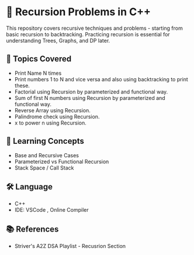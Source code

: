 # 🔁 Recursion Problems in C++

This repository covers recursive techniques and problems - starting from basic recursion to backtracking. Practicing recursion is essential for understanding Trees, Graphs, and DP later.

## 📌 Topics Covered

- Print Name N times
- Print numbers 1 to N and vice versa and also using backtracking to print these.
- Factorial using Recursion by parameterized and functional way.
- Sum of first N numbers using Recursion by parameterized and functional way.
- Reverse Array using Recursion.
- Palindrome check using Recursion.
- x to power n using Recursion.

## 🧠 Learning Concepts

- Base and Recursive Cases
- Parameterized vs Functional Recursion
- Stack Space / Call Stack

## 🛠️ Language

- C++
- IDE: VSCode , Online Compiler

## 📚 References

- Striver's A2Z DSA Playlist - Recusrion Section
  
